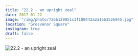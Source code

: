 ```yaml
---
title: "22.2 - an upright zeal"
date: 2017-01-22
image: "/img/photo/726b129851c3f108442a2a1663526945.jpg"
location: "Grosvenor Square"
instagram: true
draft: false
---
```


![22.2 - an upright zeal](/img/photo/726b129851c3f108442a2a1663526945.jpg)
